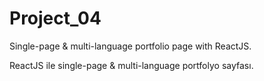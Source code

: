 # Project_04
Single-page & multi-language portfolio page with ReactJS.

ReactJS ile single-page &amp; multi-language portfolyo sayfası.
